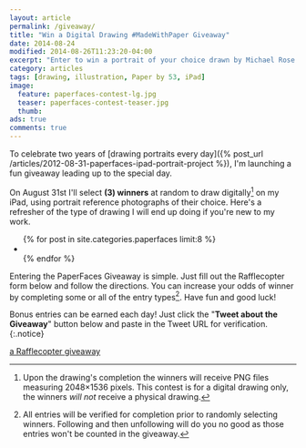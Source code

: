 ```yaml
---
layout: article
permalink: /giveaway/
title: "Win a Digital Drawing #MadeWithPaper Giveaway"
date: 2014-08-24
modified: 2014-08-26T11:23:20-04:00
excerpt: "Enter to win a portrait of your choice drawn by Michael Rose in his signature PaperFaces style."
category: articles
tags: [drawing, illustration, Paper by 53, iPad]
image:
  feature: paperfaces-contest-lg.jpg
  teaser: paperfaces-contest-teaser.jpg
  thumb:
ads: true
comments: true
---
```


To celebrate two years of [drawing portraits every day]({% post_url /articles/2012-08-31-paperfaces-ipad-portrait-project %}), I'm launching a fun giveaway leading up to the special day.

On August 31st I'll select **(3) winners** at random to draw digitally[^disclaimer] on my iPad, using portrait reference photographs of their choice. Here's a refresher of the type of drawing I will end up doing if you're new to my work.

[^disclaimer]: Upon the drawing's completion the winners will receive PNG files measuring 2048&times;1536 pixels. This contest is for a digital drawing only, the winners *will not* receive a physical drawing.

<ul class="th-grid-full">
{% for post in site.categories.paperfaces limit:8 %}
    <li>
        <a href="{{ site.url }}{{ post.url }}" title="{{ post.title }}"><img src="{{ site.url }}/images/{{ post.image.thumb }}" alt=""></a>
    </li>
{% endfor %}
</ul>

Entering the PaperFaces Giveaway is simple. Just fill out the Rafflecopter form below and follow the directions. You can increase your odds of winner by completing some or all of the entry types[^entry-types]. Have fun and good luck!

[^entry-types]: All entries will be verified for completion prior to randomly selecting winners. Following and then unfollowing will do you no good as those entries won't be counted in the giveaway.

Bonus entries can be earned each day! Just click the "**Tweet about the Giveaway**" button below and paste in the Tweet URL for verification.
{:.notice}

<a id="rc-7c78c2351" class="rafl" href="http://www.rafflecopter.com/rafl/display/7c78c2351/" rel="nofollow">a Rafflecopter giveaway</a>
<script src="//widget.rafflecopter.com/load.js"></script>